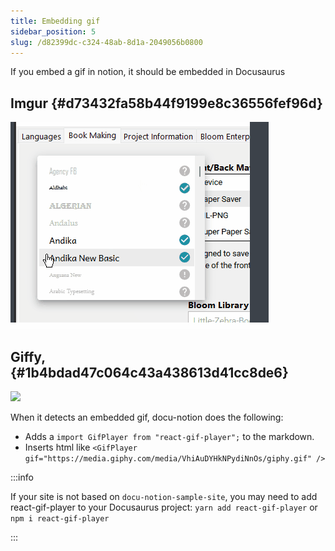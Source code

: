 ```yaml
---
title: Embedding gif
sidebar_position: 5
slug: /d82399dc-c324-48ab-8d1a-2049056b0800
---
```




If you embed a gif in notion, it should be embedded in Docusaurus


## Imgur {#d73432fa58b44f9199e8c36556fef96d}


![](./1607379524.gif)


## Giffy,  {#1b4bdad47c064c43a438613d41cc8de6}


![](./705447076.gif)


When it detects an embedded gif, docu-notion does the following:

- Adds a `import GifPlayer from "react-gif-player";` to the markdown.
- Inserts html like `<GifPlayer gif="https://media.giphy.com/media/VhiAuDYHkNPydiNnOs/giphy.gif" />`

:::info

If your site is not based on `docu-notion-sample-site`, you may need to add react-gif-player to your Docusaurus project:
`yarn add react-gif-player` or `npm i react-gif-player`

:::



